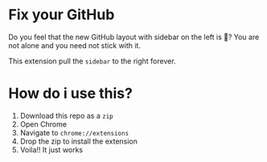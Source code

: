 # Fix your GitHub

Do you feel that the new GitHub layout with sidebar on the left is 🤮?
You are not alone and you need not stick with it.

This extension pull the `sidebar` to the right forever.

# How do i use this?

1. Download this repo as a `zip`
2. Open Chrome
3. Navigate to `chrome://extensions`
4. Drop the zip to install the extension
5. Voila!! It just works
